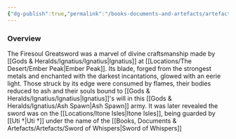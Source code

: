 ```yaml
---
{"dg-publish":true,"permalink":"/books-documents-and-artefacts/artefacts/firesoul-greatsword/","tags":["Artefact"],"updated":"2025-08-11T11:53:31.304+01:00"}
---
```


### Overview
The Firesoul Greatsword was a marvel of divine craftsmanship made by [[Gods & Heralds/Ignatius/Ignatius\|Ignatius]] at [[Locations/The Desert/Ember Peak\|Ember Peak]]. Its blade, forged from the strongest metals and enchanted with the darkest incantations, glowed with an eerie light. Those struck by its edge were consumed by flames, their bodies reduced to ash and their souls bound to [[Gods & Heralds/Ignatius/Ignatius\|Ignatius]]'s will in this [[Gods & Heralds/Ignatius/Ash Spawn\|Ash Spawn]] army. It was later revealed the sword was on the [[Locations/Itone Isles\|Itone Isles]], being guarded by [[Uti †\|Uti †]] under the name of the [[Books, Documents & Artefacts/Artefacts/Sword of Whispers\|Sword of Whispers]]
